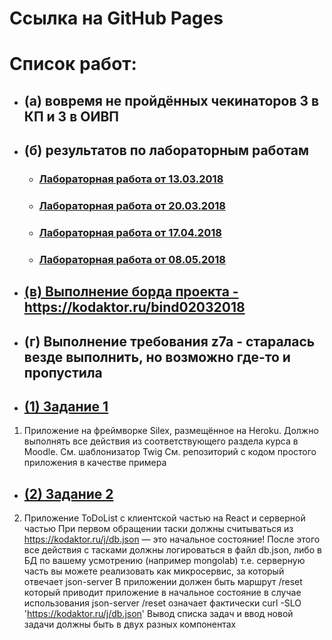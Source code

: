 # Ссылка на GitHub Pages
# Список работ:
* ## (а) вовремя не пройдённых чекинаторов 3 в КП и 3 в ОИВП

* ## (б) результатов по лабораторным работам 
  * ### [Лабораторная работа от 13.03.2018](https://github.com/Bolzuka/-web-Goss2018/tree/master/PC/13.03.2018)
  * ### [Лабораторная работа от 20.03.2018](https://github.com/Bolzuka/-web-Goss2018/tree/master/PC/20.03.2018)
  * ### [Лабораторная работа от 17.04.2018](https://github.com/Bolzuka/-web-Goss2018/tree/master/PC/17.04.2018)
  * ### [Лабораторная работа от 08.05.2018](https://github.com/Bolzuka/-web-Goss2018/tree/master/PC/08.05.2018)

* ## [(в) Выполнение борда проекта - https://kodaktor.ru/bind02032018 ](https://kodaktor.ru/bind02032018_3c529)
* ## (г) Выполнение требования z7a - старалась везде выполнить, но возможно где-то и пропустила


* ## [(1) Задание 1](https://github.com/Bolzuka/-web-Goss2018/tree/master/Exam/1)
1. Приложение на фреймворке Silex, размещённое на Heroku. Должно выполнять все действия из соответствующего раздела курса в Moodle.
      См. шаблонизатор Twig 
      См. репозиторий с кодом простого приложения в качестве примера
      
* ## [(2) Задание 2](https://github.com/Bolzuka/-web-Goss2018/tree/master/Exam/2)
2. Приложение ToDoList с клиентской частью на React и серверной частью 
      При первом обращении таски должны считываться из https://kodaktor.ru/j/db.json — это начальное состояние!
      После этого все действия с тасками должны логироваться в файл db.json, либо в БД по вашему усмотрению (например mongolab)
         т.е. серверную часть вы можете реализовать как микросервис, за который отвечает json-server
      В приложении должен быть маршрут /reset который приводит приложение в начальное состояние 
         в случае использования json-server /reset означает фактически curl -SLO 'https://kodaktor.ru/j/db.json'
      Вывод списка задач и ввод новой задачи должны быть в двух разных компонентах

